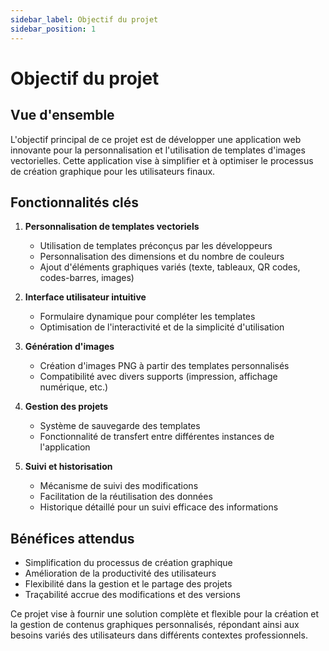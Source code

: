 ```yaml
---
sidebar_label: Objectif du projet
sidebar_position: 1
---
```


# Objectif du projet

## Vue d'ensemble

L'objectif principal de ce projet est de développer une application web innovante pour la personnalisation et l'utilisation de templates d'images vectorielles. Cette application vise à simplifier et à optimiser le processus de création graphique pour les utilisateurs finaux.

## Fonctionnalités clés

1. **Personnalisation de templates vectoriels**
   - Utilisation de templates préconçus par les développeurs
   - Personnalisation des dimensions et du nombre de couleurs
   - Ajout d'éléments graphiques variés (texte, tableaux, QR codes, codes-barres, images)

2. **Interface utilisateur intuitive**
   - Formulaire dynamique pour compléter les templates
   - Optimisation de l'interactivité et de la simplicité d'utilisation

3. **Génération d'images**
   - Création d'images PNG à partir des templates personnalisés
   - Compatibilité avec divers supports (impression, affichage numérique, etc.)

4. **Gestion des projets**
   - Système de sauvegarde des templates
   - Fonctionnalité de transfert entre différentes instances de l'application

5. **Suivi et historisation**
   - Mécanisme de suivi des modifications
   - Facilitation de la réutilisation des données
   - Historique détaillé pour un suivi efficace des informations

## Bénéfices attendus

- Simplification du processus de création graphique
- Amélioration de la productivité des utilisateurs
- Flexibilité dans la gestion et le partage des projets
- Traçabilité accrue des modifications et des versions

Ce projet vise à fournir une solution complète et flexible pour la création et la gestion de contenus graphiques personnalisés, répondant ainsi aux besoins variés des utilisateurs dans différents contextes professionnels.